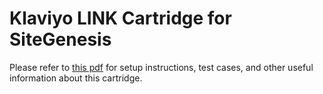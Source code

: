 # Klaviyo LINK Cartridge for SiteGenesis

Please refer to [this pdf](./documentation/Klaviyo_CommerceCloudDocumentation_SiteGenesis_v01-02.pdf) for setup instructions,
test cases, and other useful information about this cartridge.

